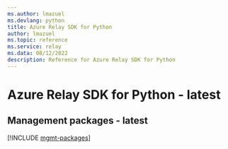 ```yaml
---
ms.author: lmazuel
ms.devlang: python
title: Azure Relay SDK for Python
author: lmazuel
ms.topic: reference
ms.service: relay
ms.data: 08/12/2022
description: Reference for Azure Relay SDK for Python
---
```

# Azure Relay SDK for Python - latest

## Management packages - latest
[!INCLUDE [mgmt-packages](relay-mgmt-index.md)]